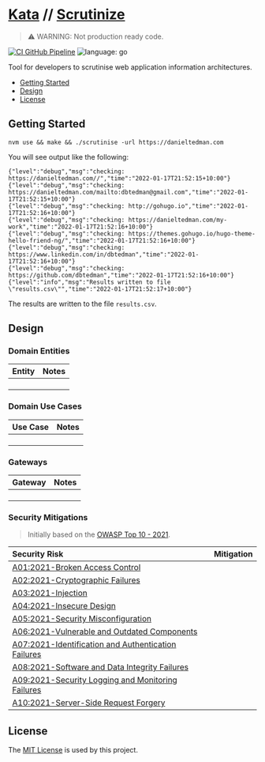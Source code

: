 # [Kata](https://github.com/dbtedman/kata) // [Scrutinize](https://github.com/dbtedman/kata-scrutinize)

> ⚠️ WARNING: Not production ready code.

[![CI GitHub Pipeline](https://img.shields.io/github/workflow/status/dbtedman/kata-scrutinize/ci?style=for-the-badge&logo=github&label=ci)](https://github.com/dbtedman/kata-scrutinize/actions/workflows/ci.yml)
![language: go](https://img.shields.io/badge/language-go-blue.svg?style=for-the-badge&logo=go)

Tool for developers to scrutinise web application information architectures.

-   [Getting Started](#getting-started)
-   [Design](#design)
-   [License](#license)

## Getting Started

```shell
nvm use && make && ./scrutinise -url https://danieltedman.com
```

You will see output like the following:

```
{"level":"debug","msg":"checking: https://danieltedman.com//","time":"2022-01-17T21:52:15+10:00"}
{"level":"debug","msg":"checking: https://danieltedman.com/mailto:dbtedman@gmail.com","time":"2022-01-17T21:52:15+10:00"}
{"level":"debug","msg":"checking: http://gohugo.io","time":"2022-01-17T21:52:16+10:00"}
{"level":"debug","msg":"checking: https://danieltedman.com/my-work","time":"2022-01-17T21:52:16+10:00"}
{"level":"debug","msg":"checking: https://themes.gohugo.io/hugo-theme-hello-friend-ng/","time":"2022-01-17T21:52:16+10:00"}
{"level":"debug","msg":"checking: https://www.linkedin.com/in/dbtedman","time":"2022-01-17T21:52:16+10:00"}
{"level":"debug","msg":"checking: https://github.com/dbtedman","time":"2022-01-17T21:52:16+10:00"}
{"level":"info","msg":"Results written to file \"results.csv\"","time":"2022-01-17T21:52:17+10:00"}
```

The results are written to the file `results.csv`.

## Design

### Domain Entities

| Entity | Notes |
| :----- | :---- |
| ` `    |       |

### Domain Use Cases

| Use Case | Notes |
| :------- | :---- |
| ` `      |       |

### Gateways

| Gateway | Notes |
| :------ | :---- |
| ` `     |       |

### Security Mitigations

> Initially based on the [OWASP Top 10 - 2021](https://owasp.org/www-project-top-ten/).

| Security Risk                                                                                                                       | Mitigation |
| :---------------------------------------------------------------------------------------------------------------------------------- | :--------- |
| [A01:2021-Broken Access Control](https://owasp.org/Top10/A01_2021-Broken_Access_Control/)                                           |            |
| [A02:2021-Cryptographic Failures](https://owasp.org/Top10/A02_2021-Cryptographic_Failures/)                                         |            |
| [A03:2021-Injection](https://owasp.org/Top10/A03_2021-Injection/)                                                                   |            |
| [A04:2021-Insecure Design](https://owasp.org/Top10/A04_2021-Insecure_Design/)                                                       |            |
| [A05:2021-Security Misconfiguration](https://owasp.org/Top10/A05_2021-Security_Misconfiguration/)                                   |            |
| [A06:2021-Vulnerable and Outdated Components](https://owasp.org/Top10/A06_2021-Vulnerable_and_Outdated_Components/)                 |            |
| [A07:2021-Identification and Authentication Failures](https://owasp.org/Top10/A07_2021-Identification_and_Authentication_Failures/) |            |
| [A08:2021-Software and Data Integrity Failures](https://owasp.org/Top10/A08_2021-Software_and_Data_Integrity_Failures/)             |            |
| [A09:2021-Security Logging and Monitoring Failures](https://owasp.org/Top10/A09_2021-Security_Logging_and_Monitoring_Failures/)     |            |
| [A10:2021-Server-Side Request Forgery](https://owasp.org/Top10/A10_2021-Server-Side_Request_Forgery_%28SSRF%29/)                    |            |

## License

The [MIT License](./LICENSE.md) is used by this project.
